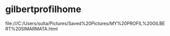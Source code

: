 # gilbertprofilhome
file:///C:/Users/sulta/Pictures/Saved%20Pictures/MY%20PROFIL%20GILBERT%20SIMARMATA.html
